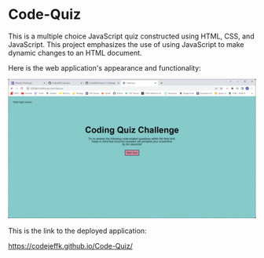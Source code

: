 # Code-Quiz

This is a multiple choice JavaScript quiz constructed using HTML, CSS, and JavaScript.
This project emphasizes the use of using JavaScript to make dynamic changes to an HTML document.

Here is the web application's appearance and functionality:

![CodeQuiz](CodeQuiz.png)





This is the link to the deployed application:

https://codejeffk.github.io/Code-Quiz/
